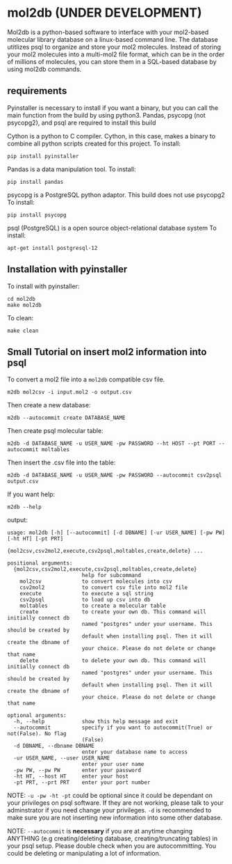 # mol2db (UNDER DEVELOPMENT)

Mol2db is a python-based software to interface with your mol2-based molecular library database on a linux-based command line. The database utitlizes psql to organize and store your mol2 molecules. Instead of storing your mol2 molecules into a multi-mol2 file format, which can be in the order of millions of molecules, you can store them in a SQL-based database by using mol2db commands.  


## requirements
Pyinstaller is necessary to install if you want a binary, but you can call the main function from the build by using python3. 
Pandas, psycopg (not psycopg2), and psql are required to install this build

Cython is a python to C compiler. Cython, in this case, makes a binary to combine all python scripts created for this project.
To install:
```
pip install pyinstaller
```

Pandas is a data manipulation tool. 
To install: 
```
pip install pandas
```

psycopg is a PostgreSQL python adaptor. This build does not use psycopg2
To install:
```
pip install psycopg
```

psql (PostgreSQL) is a open source object-relational database system
To install:
```
apt-get install postgresql-12
```

## Installation with pyinstaller

To install with pyinstaller:
```
cd mol2db
make mol2db
```

To clean:
```
make clean
```

## Small Tutorial on insert mol2 information into psql

To convert a mol2 file into a `mol2db` compatible csv file.
```
m2db mol2csv -i input.mol2 -o output.csv
```

Then create a new database:
```
m2db --autocommit create DATABASE_NAME
```

Then create psql molecular table:
```
m2db -d DATABASE_NAME -u USER_NAME -pw PASSWORD --ht HOST --pt PORT --autocommit moltables
```

Then insert the .csv file into the table:
```
m2db -d DATABASE_NAME -u USER_NAME -pw PASSWORD --autocommit csv2psql output.csv
```


If you want help:
```
m2db --help
```

output:
```
usage: mol2db [-h] [--autocommit] [-d DBNAME] [-ur USER_NAME] [-pw PW] [-ht HT] [-pt PRT]
              {mol2csv,csv2mol2,execute,csv2psql,moltables,create,delete} ...

positional arguments:
  {mol2csv,csv2mol2,execute,csv2psql,moltables,create,delete}
                        help for subcommand
    mol2csv             to convert molecules into csv
    csv2mol2            to convert csv file into mol2 file
    execute             to execute a sql string
    csv2psql            to load up csv into db
    moltables           to create a molecular table
    create              to create your own db. This command will initially connect db
                        named "postgres" under your username. This should be created by
                        default when installing psql. Then it will create the dbname of
                        your choice. Please do not delete or change that name
    delete              to delete your own db. This command will initially connect db
                        named "postgres" under your username. This should be created by
                        default when installing psql. Then it will create the dbname of
                        your choice. Please do not delete or change that name

optional arguments:
  -h, --help            show this help message and exit
  --autocommit          specify if you want to autocommit(True) or not(False). No flag
                        (False)
  -d DBNAME, --dbname DBNAME
                        enter your database name to access
  -ur USER_NAME, --user USER_NAME
                        enter your user name
  -pw PW, --pw PW       enter your password
  -ht HT, --host HT     enter your host
  -pt PRT, --prt PRT    enter your port number

```

NOTE: `-u -pw -ht -pt` could be optional since it could be dependant on your privileges on psql software. If they are not working, please talk to your adminstrator if you need change your privileges. `-d` is recommended to make sure you are not inserting new information into some other database. 

NOTE: `--autocommit` is **necessary** if you are at anytime changing ANYTHING (e.g creating/deleting database, creating/truncating tables) in your psql setup. Please double check when you are autocommitting. You could be deleting or manipulating a lot of information. 





